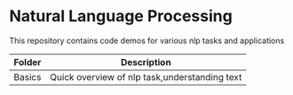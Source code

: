 # Natural Language Processing
This repository contains code demos for various nlp tasks and applications

|Folder|Description
|---|---|
|Basics|Quick overview of nlp task,understanding text|
